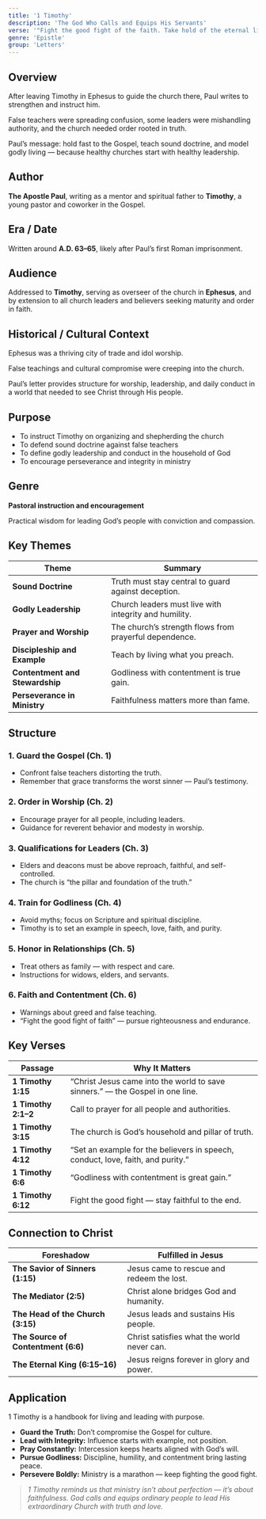```yaml
---
title: '1 Timothy'
description: 'The God Who Calls and Equips His Servants'
verse: '"Fight the good fight of the faith. Take hold of the eternal life to which you were called." — 1 Timothy 6:12'
genre: 'Epistle'
group: 'Letters'
---
```


## Overview

After leaving Timothy in Ephesus to guide the church there, Paul writes to strengthen and instruct him.

False teachers were spreading confusion, some leaders were mishandling authority, and the church needed order rooted in truth.

Paul’s message: hold fast to the Gospel, teach sound doctrine, and model godly living — because healthy churches start with healthy leadership.

## Author

**The Apostle Paul**, writing as a mentor and spiritual father to **Timothy**, a young pastor and coworker in the Gospel.

## Era / Date

Written around **A.D. 63–65**, likely after Paul’s first Roman imprisonment.

## Audience

Addressed to **Timothy**, serving as overseer of the church in **Ephesus**, and by extension to all church leaders and believers seeking maturity and order in faith.

## Historical / Cultural Context

Ephesus was a thriving city of trade and idol worship.

False teachings and cultural compromise were creeping into the church.

Paul’s letter provides structure for worship, leadership, and daily conduct in a world that needed to see Christ through His people.

## Purpose
- To instruct Timothy on organizing and shepherding the church
- To defend sound doctrine against false teachers
- To define godly leadership and conduct in the household of God
- To encourage perseverance and integrity in ministry


## Genre

**Pastoral instruction and encouragement**

Practical wisdom for leading God’s people with conviction and compassion.

## Key Themes


| Theme | Summary |
|-------|----------|
| **Sound Doctrine** | Truth must stay central to guard against deception. |
| **Godly Leadership** | Church leaders must live with integrity and humility. |
| **Prayer and Worship** | The church’s strength flows from prayerful dependence. |
| **Discipleship and Example** | Teach by living what you preach. |
| **Contentment and Stewardship** | Godliness with contentment is true gain. |
| **Perseverance in Ministry** | Faithfulness matters more than fame. |

## Structure


### 1. Guard the Gospel (Ch. 1)
- Confront false teachers distorting the truth.
- Remember that grace transforms the worst sinner — Paul’s testimony.


### 2. Order in Worship (Ch. 2)
- Encourage prayer for all people, including leaders.
- Guidance for reverent behavior and modesty in worship.


### 3. Qualifications for Leaders (Ch. 3)
- Elders and deacons must be above reproach, faithful, and self-controlled.
- The church is “the pillar and foundation of the truth.”


### 4. Train for Godliness (Ch. 4)
- Avoid myths; focus on Scripture and spiritual discipline.
- Timothy is to set an example in speech, love, faith, and purity.


### 5. Honor in Relationships (Ch. 5)
- Treat others as family — with respect and care.
- Instructions for widows, elders, and servants.


### 6. Faith and Contentment (Ch. 6)
- Warnings about greed and false teaching.
- “Fight the good fight of faith” — pursue righteousness and endurance.


## Key Verses


| Passage | Why It Matters |
|----------|----------------|
| **1 Timothy 1:15** | “Christ Jesus came into the world to save sinners.” — the Gospel in one line. |
| **1 Timothy 2:1–2** | Call to prayer for all people and authorities. |
| **1 Timothy 3:15** | The church is God’s household and pillar of truth. |
| **1 Timothy 4:12** | “Set an example for the believers in speech, conduct, love, faith, and purity.” |
| **1 Timothy 6:6** | “Godliness with contentment is great gain.” |
| **1 Timothy 6:12** | Fight the good fight — stay faithful to the end. |

## Connection to Christ


| Foreshadow | Fulfilled in Jesus |
|-------------|--------------------|
| **The Savior of Sinners (1:15)** | Jesus came to rescue and redeem the lost. |
| **The Mediator (2:5)** | Christ alone bridges God and humanity. |
| **The Head of the Church (3:15)** | Jesus leads and sustains His people. |
| **The Source of Contentment (6:6)** | Christ satisfies what the world never can. |
| **The Eternal King (6:15–16)** | Jesus reigns forever in glory and power. |

## Application

1 Timothy is a handbook for living and leading with purpose.
- **Guard the Truth:** Don’t compromise the Gospel for culture.
- **Lead with Integrity:** Influence starts with example, not position.
- **Pray Constantly:** Intercession keeps hearts aligned with God’s will.
- **Pursue Godliness:** Discipline, humility, and contentment bring lasting peace.
- **Persevere Boldly:** Ministry is a marathon — keep fighting the good fight.


> *1 Timothy reminds us that ministry isn’t about perfection — it’s about faithfulness. God calls and equips ordinary people to lead His extraordinary Church with truth and love.*
